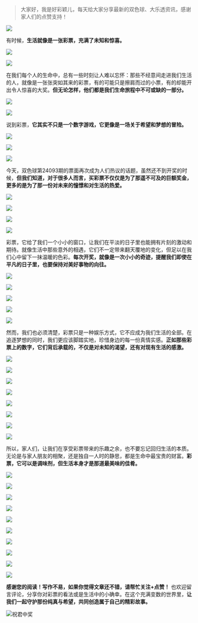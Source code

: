 > 大家好，我是好彩颖儿，每天给大家分享最新的双色球、大乐透资讯，感谢家人们的点赞支持！

![](https://cdn.jsdelivr.net/gh/wangwenjie1314/PicCDN/2024-7-11/1720660897499-image.png)


有时候，**生活就像是一张彩票，充满了未知和惊喜。**

![](https://cdn.jsdelivr.net/gh/wangwenjie1314/PicCDN/2024-8-13/1723517073876-image.png)


![](https://cdn.jsdelivr.net/gh/wangwenjie1314/PicCDN/2024-8-13/1723517120547-image.png)

在我们每个人的生命中，总有一些时刻让人难以忘怀：那些不经意间走进我们生活的人，就像是一张张突如其来的彩票，有的可能只是擦肩而过的小票，有的却能开出令人惊喜的大奖。**但无论怎样，他们都是我们生命旅程中不可或缺的一部分。**

![](https://cdn.jsdelivr.net/gh/wangwenjie1314/PicCDN/2024-8-13/1723517160408-image.png)

![](https://cdn.jsdelivr.net/gh/wangwenjie1314/PicCDN/2024-8-13/1723517205509-image.png)


说到彩票，**它其实不只是一个数字游戏，它更像是一场关于希望和梦想的冒险。**

![](https://cdn.jsdelivr.net/gh/wangwenjie1314/PicCDN/2024-8-13/1723511703187-image.png)

![](https://cdn.jsdelivr.net/gh/wangwenjie1314/PicCDN/2024-8-13/1723511698894-image.png)

![](https://cdn.jsdelivr.net/gh/wangwenjie1314/PicCDN/2024-8-13/1723517277123-image.png)


今天，双色球第24093期的票面再次成为人们热议的话题，虽然还不到开奖的时候，**但我们知道，对于很多人而言，买彩票不仅仅是为了那遥不可及的巨额奖金，更多的是为了那一份对未来的憧憬和对生活的热爱。**


![](https://cdn.jsdelivr.net/gh/wangwenjie1314/PicCDN/2024-8-13/1723517445218-image.png)



![](https://cdn.jsdelivr.net/gh/wangwenjie1314/PicCDN/2024-8-13/1723517548800-image.png)

![](https://cdn.jsdelivr.net/gh/wangwenjie1314/PicCDN/2024-8-13/1723517453309-image.png)

![](https://cdn.jsdelivr.net/gh/wangwenjie1314/PicCDN/2024-8-13/1723517346121-image.png)

彩票，它给了我们一个小小的窗口，让我们在平淡的日子里也能拥有片刻的激动和期待。就像生活中那些意外的相遇，它们不一定带来翻天覆地的变化，但足以在我们心中留下一抹温暖的色彩。**每次开奖，就像是一次小小的奇迹，提醒我们即使在平凡的日子里，也要保持对美好事物的向往。**


![](https://cdn.jsdelivr.net/gh/wangwenjie1314/PicCDN/2024-8-13/1723517336252-image.png)

![](https://cdn.jsdelivr.net/gh/wangwenjie1314/PicCDN/2024-8-13/1723511972183-image.png)

![](https://cdn.jsdelivr.net/gh/wangwenjie1314/PicCDN/2024-8-13/1723517564809-image.png)


![](https://cdn.jsdelivr.net/gh/wangwenjie1314/PicCDN/2024-8-13/1723517368124-image.png)

![](https://cdn.jsdelivr.net/gh/wangwenjie1314/PicCDN/2024-8-13/1723517377034-image.png)


然而，我们也必须清楚，彩票只是一种娱乐方式，它不应成为我们生活的全部。在追逐梦想的同时，我们更应该脚踏实地，珍惜身边的每一份真情实感。**正如那些彩票上的数字，它们背后承载的，不仅是对未知的渴望，还有对现有生活的感激。**

![](https://cdn.jsdelivr.net/gh/wangwenjie1314/PicCDN/2024-8-13/1723517461433-image.png)


![](https://cdn.jsdelivr.net/gh/wangwenjie1314/PicCDN/2024-8-13/1723517352828-image.png)

![](https://cdn.jsdelivr.net/gh/wangwenjie1314/PicCDN/2024-8-13/1723517358979-image.png)

![](https://cdn.jsdelivr.net/gh/wangwenjie1314/PicCDN/2024-8-13/1723517384473-image.png)

![](https://cdn.jsdelivr.net/gh/wangwenjie1314/PicCDN/2024-8-13/1723517390874-image.png)

![](https://cdn.jsdelivr.net/gh/wangwenjie1314/PicCDN/2024-8-13/1723517396609-image.png)

![](https://cdn.jsdelivr.net/gh/wangwenjie1314/PicCDN/2024-8-13/1723517403053-image.png)

![](https://cdn.jsdelivr.net/gh/wangwenjie1314/PicCDN/2024-8-13/1723517478124-image.png)


所以，家人们，让我们在享受彩票带来的乐趣之余，也不要忘记回归生活的本质。无论是与家人朋友的相聚，还是独自一人时的静思，都是生命中最宝贵的财富。**彩票，它可以是调味剂，但生活本身才是那道最美味的佳肴。**


![](https://cdn.jsdelivr.net/gh/wangwenjie1314/PicCDN/2024-8-13/1723517424583-image.png)

![](https://cdn.jsdelivr.net/gh/wangwenjie1314/PicCDN/2024-8-13/1723517420103-image.png)

![](https://cdn.jsdelivr.net/gh/wangwenjie1314/PicCDN/2024-8-13/1723517414944-image.png)

![](https://cdn.jsdelivr.net/gh/wangwenjie1314/PicCDN/2024-8-13/1723517409837-image.png)

![](https://cdn.jsdelivr.net/gh/wangwenjie1314/PicCDN/2024-8-13/1723517431212-image.png)


![](https://cdn.jsdelivr.net/gh/wangwenjie1314/PicCDN/2024-8-13/1723517489339-image.png)

![](https://cdn.jsdelivr.net/gh/wangwenjie1314/PicCDN/2024-8-13/1723517499201-image.png)


![](https://cdn.jsdelivr.net/gh/wangwenjie1314/PicCDN/2024-8-13/1723517521725-image.png)

![](https://cdn.jsdelivr.net/gh/wangwenjie1314/PicCDN/2024-8-13/1723517515790-image.png)

![](https://cdn.jsdelivr.net/gh/wangwenjie1314/PicCDN/2024-8-13/1723517506830-image.png)

**感谢您的阅读！写作不易，如果你觉得文章还不错，请帮忙关注+点赞！** 也欢迎留言评论，分享你对彩票的看法或是生活中的小确幸。在这个充满变数的世界里，**让我们一起守护那份纯真与希望，共同创造属于自己的精彩故事。**

![祝君中奖](https://cdn.jsdelivr.net/gh/wangwenjie1314/PicCDN/2024-8-13/1723517676325-image.png)


